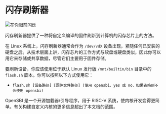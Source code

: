 # 闪存刷新器
![在你眼前闪烁](block:oc2r:flash_memory_flasher)

闪存刷新器提供了一种将自定义编译的固件刷新到计算机的闪存芯片上的方法。

在 Linux 系统上，闪存刷新器通常会作为 `/dev/vdX` 设备出现，紧随任何已安装的硬盘之后。从技术层面上讲，闪存芯片的工作方式与软盘或硬盘类似，因此你可以用它来存储或共享数据，尽管它们主要用于固件存储。

要刷新设备，你应该使用位于默认 Linux 发行版 `/mnt/builtin/bin` 目录中的 `flash.sh` 脚本。你可以按照以下方式使用它：

- `flash.sh [设备路径] [固件文件路径] (使用 opensbi，yes 或 no，如果省略则不会使用 opensbi)`

OpenSBI 是一个开源加载器/引导程序，用于 RISC-V 系统，使内核开发变得更简单。有关构建自定义内核的更多信息超出了本文档的范围。
